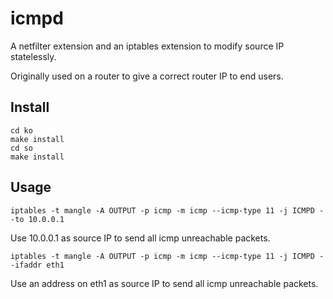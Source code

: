 # icmpd

A netfilter extension and an iptables extension to modify source IP statelessly.

Originally used on a router to give a correct router IP to end users. 

## Install

```
cd ko
make install
cd so
make install
```

## Usage

```
iptables -t mangle -A OUTPUT -p icmp -m icmp --icmp-type 11 -j ICMPD --to 10.0.0.1
```

Use 10.0.0.1 as source IP to send all icmp unreachable packets.

```
iptables -t mangle -A OUTPUT -p icmp -m icmp --icmp-type 11 -j ICMPD --ifaddr eth1
```
Use an address on eth1 as source IP to send all icmp unreachable packets.
